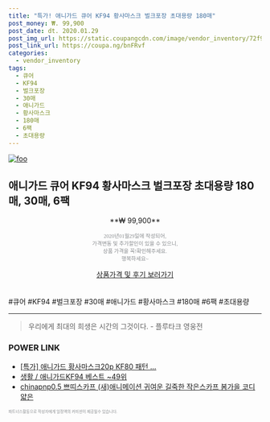 ```yaml
--- 
title: "특가! 애니가드 큐어 KF94 황사마스크 벌크포장 초대용량 180매" 
post_money: ₩. 99,900 
post_date: dt. 2020.01.29 
post_img_url: https://static.coupangcdn.com/image/vendor_inventory/72f9/8d8d9451084d910b18d87cf8a938980afbc6143de033fee9ad7d239346b2.jpg 
post_link_url: https://coupa.ng/bnFRvf 
categories: 
  - vendor_inventory 
tags: 
  - 큐어 
  - KF94 
  - 벌크포장 
  - 30매 
  - 애니가드 
  - 황사마스크 
  - 180매 
  - 6팩 
  - 초대용량 
--- 
```

[![foo](https://static.coupangcdn.com/image/vendor_inventory/72f9/8d8d9451084d910b18d87cf8a938980afbc6143de033fee9ad7d239346b2.jpg)](https://coupa.ng/bnFRvf) 

## 애니가드 큐어 KF94 황사마스크 벌크포장 초대용량 180매, 30매, 6팩 
<p style="text-align: center;">**₩ 99,900**</p> 
<p style="text-align: center;"><span style="color: #898c8f; font-family: Georgia,Times,serif; font-size: 0.75em;">2020년01월29일에 작성되어, <br>가격변동 및 추가할인이 있을 수 있으니,<br> 상품 가격을 꼭!확인해주세요.<br>행복하세요~</span> 
</p>	 
<div markdown="0" style="text-align: center;"><a href="https://coupa.ng/bnFRvf" class="btn btn--success">상품가격 및 후기 보러가기</a></div> 
<br><br> 
  #큐어 #KF94 #벌크포장 #30매 #애니가드 #황사마스크 #180매 #6팩 #초대용량 
<hr> 

> 우리에게 최대의 희생은 시간의 그것이다. - 플루타크 영웅전 


### POWER LINK

* <a href="https://blog.naver.com/sakai111/221787844896" target="_blank">[특가] 애니가드 황사마스크20p KF80 패턴 ...</a>
* <a href="https://blog.naver.com/santokki14/221788052126" target="_blank">생활 / 애니가드KF94 베스트 ~49위</a>
* <a href="https://blog.naver.com/sakai111/221784522910" target="_blank">chinapnp0.5 쁘띠스카프 (새)애니메이션 귀여운 길죽한 작은스카프 봄가을 코디 얇은</a>

<span style="color: #898c8f; font-family: Georgia,Times,serif; font-size: 0.55em;">파트너스활동으로 작성자에게 일정액의 커미션이 제공될수 있습니다.</span> 

